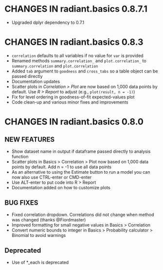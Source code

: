# CHANGES IN radiant.basics 0.8.7.1

* Upgraded dplyr dependency to 0.7.1

# CHANGES IN radiant.basics 0.8.3

* `correlation` defaults to all variables if no value for `var` is provided
* Renamed methods `summary.correlation_` and `plot.correlation_` to `summary.correlation` and `plot.correlation`
* Added `tab` argument to `goodness` and `cross_tabs` so a table object can be passed directly
* Documentation updates
* Scatter plots in _Correlation > Plot_ are now based on 1,000 data points by default. Use _R > Report_ to adjust (e.g., `plot(result, n = -1)`)
* Fix for level ordering in goodness-of-fit expected-values plot
* Code clean-up and various minor fixes and improvements

# CHANGES IN radiant.basics 0.8.0

## NEW FEATURES

- Show dataset name in output if dataframe passed directly to analysis function
- Scatter plots in Basics > Correlation > Plot now based on 1,000 data points by default. Add n = -1 to use all data points 
- As an alternative to using the Estimate button to run a model you can now also use CTRL-enter or CMD-enter
- Use ALT-enter to put code into R > Report
- Documentation added on how to customize plots

## BUG FIXES

- Fixed correlation dropdown. Correlations did not change when method was changed (thanks @Fiordmaster)
- Improved formatting for small negative values in Basics > Correlation
- Convert numeric bounds to integer in Basics > Probability calculator > Binomial to avoid warnings

## Deprecated

- Use of *_each is deprecated
